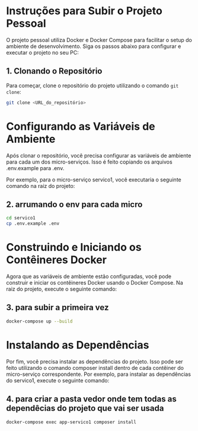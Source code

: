 # Instruções para Subir o Projeto Pessoal

O projeto pessoal utiliza Docker e Docker Compose para facilitar o setup do ambiente de desenvolvimento. Siga os passos abaixo para configurar e executar o projeto no seu PC:

## 1. Clonando o Repositório

Para começar, clone o repositório do projeto utilizando o comando `git clone`:

```bash
git clone <URL_do_repositório>


```
 # Configurando as Variáveis de Ambiente

 Após clonar o repositório, você precisa configurar as variáveis de ambiente para cada um dos micro-serviços. Isso é feito copiando os arquivos .env.example para .env.

Por exemplo, para o micro-serviço servico1, você executaria o seguinte comando na raiz do projeto:

## 2. arrumando o env para cada micro
```bash
cd servico1
cp .env.example .env

```
# Construindo e Iniciando os Contêineres Docker
Agora que as variáveis de ambiente estão configuradas, você pode construir e iniciar os contêineres Docker usando o Docker Compose. Na raiz do projeto, execute o seguinte comando:
## 3. para subir a primeira vez
```bash
docker-compose up --build

```

# Instalando as Dependências
Por fim, você precisa instalar as dependências do projeto. Isso pode ser feito utilizando o comando composer install dentro de cada contêiner do micro-serviço correspondente. Por exemplo, para instalar as dependências do servico1, execute o seguinte comando:

## 4. para criar a pasta vedor onde tem todas as dependêcias do projeto que vai ser usada 
```bash
docker-compose exec app-servico1 composer install

```

